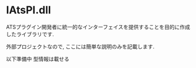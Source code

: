 # IAtsPI.dll
ATSプラグイン開発者に統一的なインターフェイスを提供することを目的に作成したライブラリです.

外部プロジェクトなので, ここには簡単な説明のみを記載します.

以下準備中  型情報は載せる